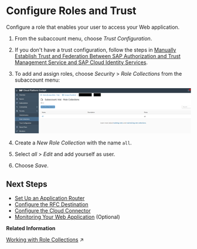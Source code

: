<!-- loioe862ab70c8304b0589491c018b3abc1e -->

# Configure Roles and Trust

Configure a role that enables your user to access your Web application.

1.  From the subaccount menu, choose *Trust Configuration*.
2.  If you don't have a trust configuration, follow the steps in [Manually Establish Trust and Federation Between SAP Authorization and Trust Management Service and SAP Cloud Identity Services](https://help.sap.com/docs/btp/sap-business-technology-platform/manually-establish-trust-and-federation-between-uaa-and-identity-authentication?version=Cloud).
3.  To add and assign roles, choose *Security* \> *Role Collections* from the subaccount menu:

    ![](images/CS_CF_RFC_Tutorial_-_Roles_and_Trust_1_3e2b238.png)

4.  Create a *New Role Collection* with the name `all`.
5.  Select *all* \> *Edit* and add yourself as user.
6.  Choose *Save*.



<a name="loioe862ab70c8304b0589491c018b3abc1e__section_xsy_nkc_cgb"/>

## Next Steps

-   [Set Up an Application Router](set-up-an-application-router-b14eeb9.md)
-   [Configure the RFC Destination](configure-the-rfc-destination-296f457.md)
-   [Configure the Cloud Connector](configure-the-cloud-connector-783a96e.md)
-   [Monitoring Your Web Application](monitoring-your-web-application-e2ce724.md) \(Optional\)

**Related Information**  


[Working with Role Collections](https://help.sap.com/viewer/65de2977205c403bbc107264b8eccf4b/Cloud/en-US/393ea0b222754311884123ce564779bd.html "As an administrator, you group application roles in role collections. You then assign role collections to application users.") :arrow_upper_right:

